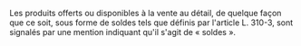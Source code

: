 
  
Les produits offerts ou disponibles à la vente au détail, de quelque façon que ce soit, sous forme de soldes tels que définis par l'article L. 310-3, sont signalés par une mention indiquant qu'il s'agit de « soldes ».

